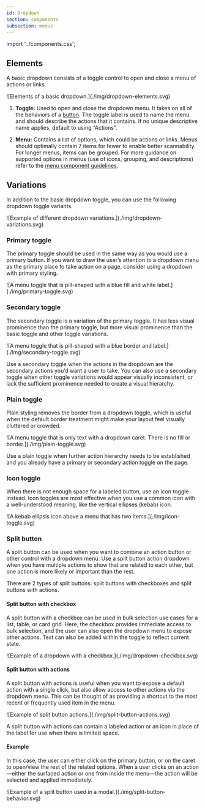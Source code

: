 ```yaml
---
id: Dropdown
section: components
subsection: menus
---
```


import '../components.css';

## Elements
A basic dropdown consists of a toggle control to open and close a menu of actions or links.

<div class="ws-docs-content-img">
![Elements of a basic dropdown.](./img/dropdown-elements.svg)
</div>

1. **Toggle:** Used to open and close the dropdown menu. It takes on all of the behaviors of a [button](/components/button). The toggle label is used to name the menu and should describe the actions that it contains. If no unique descriptive name applies, default to using “Actions”.

2. **Menu:** Contains a list of options, which could be actions or links. Menus should optimally contain 7 items for fewer to enable better scannability. For longer menus, items can be grouped. For more guidance on supported options in menus (use of icons, grouping, and descriptions) refer to the [menu component guidelines](/components/menus/menu/design-guidelines).

## Variations
In addition to the basic dropdown toggle, you can use the following dropdown toggle variants.

<div class="ws-docs-content-img">
![Example of different dropdown variations.](./img/dropdown-variations.svg)
</div>

### Primary toggle
The primary toggle should be used in the same way as you would use a primary button. If you want to draw the user’s attention to a dropdown menu as the primary place to take action on a page, consider using a dropdown with primary styling.

<div class="ws-docs-content-img">
![A menu toggle that is pill-shaped with a blue fill and white label.](./img/primary-toggle.svg)
</div>

### Secondary toggle
The secondary toggle is a variation of the primary toggle. It has less visual prominence than the primary toggle, but more visual prominence than the basic toggle and other toggle variations. 

<div class="ws-docs-content-img">
![A menu toggle that is pill-shaped with a blue border and label.](./img/secondary-toggle.svg)
</div>

Use a secondary toggle when the actions in the dropdown are the secondary actions you’d want a user to take. You can also use a secondary toggle when other toggle variations would appear visually inconsistent, or lack the sufficient prominence needed to create a visual hierarchy.

### Plain toggle
Plain styling removes the border from a dropdown toggle, which is useful when the default border treatment might make your layout feel visually cluttered or crowded. 

<div class="ws-docs-content-img">
![A menu toggle that is only text with a dropdown caret. There is no fill or border.](./img/plain-toggle.svg)
</div>

Use a plain toggle when further action hierarchy needs to be established and you already have a primary or secondary action toggle on the page.

### Icon toggle
When there is not enough space for a labeled button, use an icon toggle instead. Icon toggles are most effective when you use a common icon with a well-understood meaning, like the vertical ellipses (kebab) icon.

<div class="ws-docs-content-img">
![A kebab ellipsis icon above a menu that has two items.](./img/icon-toggle.svg)
</div>

### Split button
A split button can be used when you want to combine an action button or other control with a dropdown menu. Use a split button action dropdown when you have multiple actions to show that are related to each other, but one action is more likely or important than the rest.

There are 2 types of split buttons: split buttons with checkboxes and split buttons with actions.

#### Split button with checkbox

A split button with a checkbox can be used in bulk selection use cases for a list, table, or card grid. Here, the checkbox provides immediate access to bulk selection, and the user can also open the dropdown menu to expose other actions. Text can also be added within the toggle to reflect current state.

<div class="ws-docs-content-img">
![Example of a dropdown with a checkbox.](./img/dropdown-checkbox.svg)
</div>

#### Split button with actions

A split button with actions is useful when you want to expose a default action with a single click, but also allow access to other actions via the dropdown menu. This can be thought of as providing a shortcut to the most recent or frequently used item in the menu. 

<div class="ws-docs-content-img">
![Example of split button actions.](./img/split-button-actions.svg)
</div>

A split button with actions can contain a labeled action or an icon in place of the label for use when there is limited space.

#### Example 

In this case, the user can either click on the primary button, or on the caret to open/view the rest of the related options. When a user clicks on an action&mdash;either the surfaced action or one from inside the menu&mdash;the action will be selected and applied immediately. 

<div class="ws-docs-content-img">
![Example of a split button used in a modal.](./img/split-button-behavior.svg)
</div>
